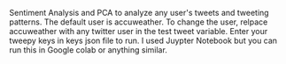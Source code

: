 Sentiment Analysis and PCA to analyze any user's tweets and tweeting patterns. 
The default user is accuweather. To change the user, relpace accuweather with any twitter user in the test tweet variable.
Enter your tweepy keys in keys json file to run. I used Juypter Notebook but you can run this in Google colab or anything similar.
